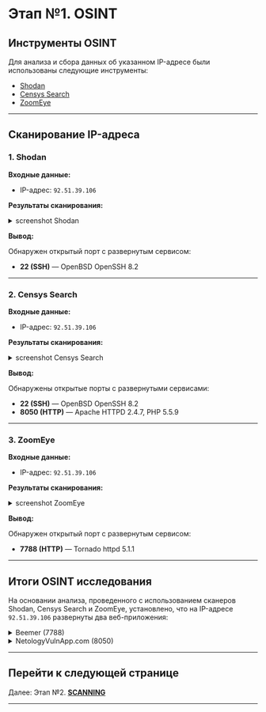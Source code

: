 # Этап №1. OSINT

## Инструменты OSINT

Для анализа и сбора данных об указанном IP-адресе были использованы следующие инструменты:
- [Shodan](https://www.shodan.io)
- [Censys Search](https://search.censys.io)
- [ZoomEye](https://www.zoomeye.ai)

---

## Сканирование IP-адреса

### 1. Shodan

**Входные данные:**
- IP-адрес: `92.51.39.106`

**Результаты сканирования:**  
<details>
<summary>screenshot Shodan</summary>
![](screenshots/OSINT/Shodan/shodan.png)
</details>

**Вывод:**  

Обнаружен открытый порт с развернутым сервисом:  
- **22 (SSH)** — OpenBSD OpenSSH 8.2

---

### 2. Censys Search

**Входные данные:**
- IP-адрес: `92.51.39.106`

**Результаты сканирования:**  
<details>
<summary>screenshot Censys Search</summary>
![](screenshots/OSINT/Censys/censys 1.png)
</details>

**Вывод:**

Обнаружены открытые порты с развернутыми сервисами:
- **22 (SSH)** — OpenBSD OpenSSH 8.2
- **8050 (HTTP)** — Apache HTTPD 2.4.7, PHP 5.5.9

---

### 3. ZoomEye

**Входные данные:**
- IP-адрес: `92.51.39.106`

**Результаты сканирования:**  
<details>
<summary>screenshot ZoomEye</summary>
![](screenshots/OSINT/ZoomEye/ZoomEye.png)
</details>

**Вывод:**

Обнаружен открытый порт с развернутым сервисом:
  - **7788 (HTTP)** — Tornado httpd 5.1.1

---

## Итоги OSINT исследования

На основании анализа, проведенного с использованием сканеров Shodan, Censys Search и ZoomEye, установлено, что на IP-адресе `92.51.39.106` развернуты два веб-приложения:

<details>
<summary>Beemer (7788)</summary>
![](screenshots/OSINT/sites/7788.png)
</details>

<details>
<summary>NetologyVulnApp.com (8050)</summary>
![](screenshots/OSINT/sites/8050.png)
</details>

---

## Перейти к следующей странице
 
Далее: Этап №2. [**SCANNING**](./SCANNING.md)

---
